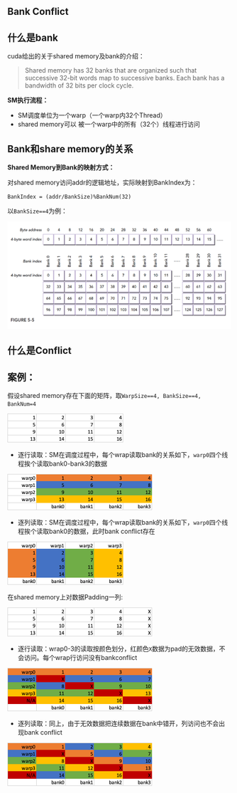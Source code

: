 

## Bank Conflict



## 什么是bank



cuda给出的关于shared memory及bank的介绍：

> Shared memory has 32 banks that are organized such that successive 32-bit words map to successive banks. Each bank has a bandwidth of 32 bits per clock cycle.

**SM执行流程：**

- SM调度单位为一个warp（一个warp内32个Thread）
- shared memory可以 被一个warp中的所有（32个）线程进行访问

## Bank和share memory的关系

**Shared Memory到Bank的映射方式：**



对shared memory访问addr的逻辑地址，实际映射到BankIndex为：

```
BankIndex = (addr/BankSize)%BankNum(32)
```

以`BankSize==4`为例：

![5-5](./5-5.png)



## 什么是Conflict



## 案例：

假设shared memory存在下面的矩阵，取`WarpSize==4, BankSize==4, BankNum=4`

![image-20231115114151807](./image-20231115114151807.png)

- 逐行读取：SM在调度过程中，每个wrap读取bank的关系如下，`warp0`四个线程挨个读取bank0-bank3的数据

![image-20231115114312187](./image-20231115114312187.png)

- 逐列读取：SM在调度过程中，每个wrap读取bank的关系如下，`warp0`四个线程挨个读取bank0的数据，此时bank conflict存在

![image-20231115114539169](./image-20231115114539169.png)

在shared memory上对数据Padding一列:

![image-20231115114619252](./image-20231115114619252.png)

- 逐行读取：wrap0-3的读取按颜色划分，红颜色`X`数据为pad的无效数据，不会访问。每个wrap行访问没有bankconflict

![image-20231115115244421](./image-20231115115244421.png)

- 逐列读取：同上，由于无效数据把连续数据在bank中错开，列访问也不会出现bank conflict

![image-20231115115236332](./image-20231115115236332.png)